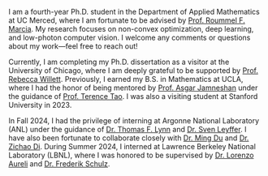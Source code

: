 I am a fourth-year Ph.D. student in the Department of Applied Mathematics at UC Merced, where I am fortunate to be advised by [Prof. Roummel F. Marcia](http://faculty.ucmerced.edu/rmarcia/). My research focuses on non-convex optimization, deep learning, and low-photon computer vision. I welcome any comments or questions about my work—feel free to reach out!

Currently, I am completing my Ph.D. dissertation as a visitor at the University of Chicago, where I am deeply grateful to be supported by [Prof. Rebecca Willett](https://willett.psd.uchicago.edu). Previously, I earned my B.S. in Mathematics at UCLA, where I had the honor of being mentored by [Prof. Asgar Jamneshan](https://asgarjam.wixsite.com/home) under the guidance of [Prof. Terence Tao](https://terrytao.wordpress.com). I was also a visiting student at Stanford University in 2023.

In Fall 2024, I had the privilege of interning at Argonne National Laboratory (ANL) under the guidance of [Dr. Thomas F. Lynn](https://lynntf.github.io) and [Dr. Sven Leyffer](https://wiki.mcs.anl.gov/leyffer/index.php/Sven_Leyffer). I have also been fortunate to collaborate closely with [Dr. Ming Du](https://mdw771.github.io/about/) and [Dr. Zichao Di](https://zichaodi.github.io). During Summer 2024, I interned at Lawrence Berkeley National Laboratory (LBNL), where I was honored to be supervised by [Dr. Lorenzo Aureli](https://scholar.google.com/citations?user=TljI_7IAAAAJ&hl=it) and [Dr. Frederik Schulz](https://scholar.google.com/citations?hl=en&user=rGqwhgkAAAAJ).
